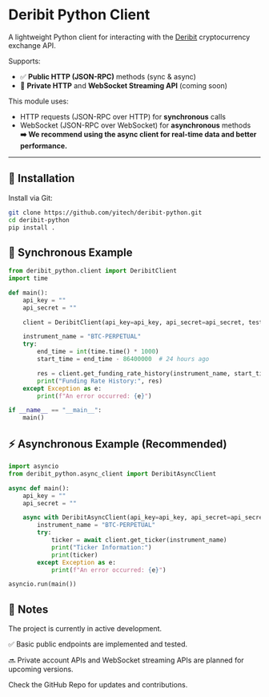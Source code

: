 # Deribit Python Client

A lightweight Python client for interacting with the [Deribit](https://docs.deribit.com/) cryptocurrency exchange API.

Supports:
- ✅ **Public HTTP (JSON-RPC)** methods (sync & async)
- 🚧 **Private HTTP** and **WebSocket Streaming API** (coming soon)

This module uses:
- HTTP requests (JSON-RPC over HTTP) for **synchronous** calls
- WebSocket (JSON-RPC over WebSocket) for **asynchronous** methods  
**➡️ We recommend using the async client for real-time data and better performance.**

---

## 🚀 Installation

Install via Git:

```bash
git clone https://github.com/yitech/deribit-python.git
cd deribit-python
pip install .
```
## 🧩 Synchronous Example

```python
from deribit_python.client import DeribitClient
import time

def main():
    api_key = ""
    api_secret = ""

    client = DeribitClient(api_key=api_key, api_secret=api_secret, testnet=True)

    instrument_name = "BTC-PERPETUAL"
    try:
        end_time = int(time.time() * 1000)
        start_time = end_time - 86400000  # 24 hours ago

        res = client.get_funding_rate_history(instrument_name, start_time, end_time)
        print("Funding Rate History:", res)
    except Exception as e:
        print(f"An error occurred: {e}")

if __name__ == "__main__":
    main()
```

## ⚡ Asynchronous Example (Recommended)

```python
import asyncio
from deribit_python.async_client import DeribitAsyncClient

async def main():
    api_key = ""
    api_secret = ""

    async with DeribitAsyncClient(api_key=api_key, api_secret=api_secret, testnet=False) as client:
        instrument_name = "BTC-PERPETUAL"
        try:
            ticker = await client.get_ticker(instrument_name)
            print("Ticker Information:")
            print(ticker)
        except Exception as e:
            print(f"An error occurred: {e}")

asyncio.run(main())
```

## 📌 Notes
The project is currently in active development.

✅ Basic public endpoints are implemented and tested.

🔜 Private account APIs and WebSocket streaming APIs are planned for upcoming versions.

Check the GitHub Repo for updates and contributions. 